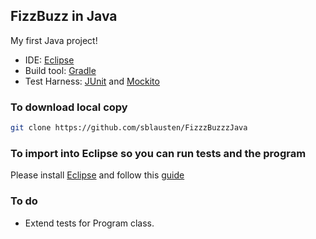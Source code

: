 ## FizzBuzz in Java

My first Java project!

- IDE: [Eclipse](https://eclipse.org/downloads/packages/eclipse-ide-java-developers/oxygenr)
- Build tool: [Gradle](https://gradle.org/)
- Test Harness: [JUnit](http://junit.org/junit4/) and [Mockito](http://site.mockito.org/)

### To download local copy
```bash
git clone https://github.com/sblausten/FizzzBuzzzJava
```

### To import into Eclipse so you can run tests and the program
Please install [Eclipse](https://eclipse.org/downloads/packages/eclipse-ide-java-developers/oxygenr) and follow this [guide](https://github.com/collab-uniba/socialcde4eclipse/wiki/How-to-import-a-GitHub-project-into-Eclipse)

### To do
- Extend tests for Program class.

